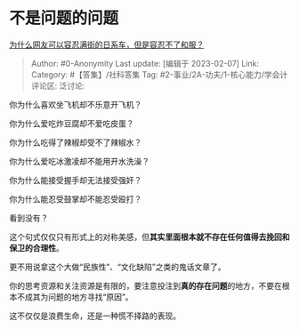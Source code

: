 # 不是问题的问题
[为什么网友可以容忍满街的日系车，但是容忍不了和服？](https://www.zhihu.com/question/548581541/answer/2881002762)

> Author: #0-Anonymity
> Last update: [编辑于 2023-02-07]
> Link:
> Category: #【答集】/社科答集
> Tag: #2-事业/2A-功夫/1-核心能力/学会计
> 评论区:
> 泛讨论:

你为什么喜欢坐飞机却不乐意开飞机？

你为什么爱吃炸豆腐却不爱吃皮蛋？

你为什么吃得了辣椒却受不了辣椒水？

你为什么爱吃冰激凌却不能用开水洗澡？

你为什么能接受握手却无法接受强奸？

你为什么能忍受鼓掌却不能忍受殴打？

看到没有？

这个句式仅仅只有形式上的对称美感，但**其实里面根本就不存在任何值得去挽回和保卫的合理性**。

更不用说拿这个大做“民族性”、“文化缺陷”之类的鬼话文章了。

你的思考资源和关注资源是有限的，要注意投注到**真的存在问题**的地方，不要在根本不成其为问题的地方寻找“原因”。

这不仅仅是浪费生命，还是一种慌不择路的表现。

